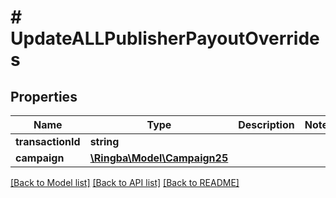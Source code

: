 # # UpdateALLPublisherPayoutOverrides

## Properties

Name | Type | Description | Notes
------------ | ------------- | ------------- | -------------
**transactionId** | **string** |  |
**campaign** | [**\Ringba\Model\Campaign25**](Campaign25.md) |  |

[[Back to Model list]](../../README.md#models) [[Back to API list]](../../README.md#endpoints) [[Back to README]](../../README.md)
